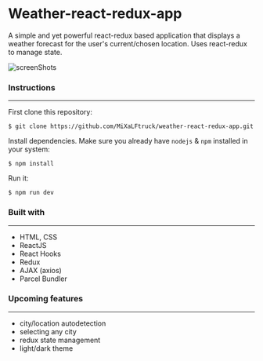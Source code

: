 # Weather-react-redux-app
A simple and yet powerful react-redux based application that displays a weather forecast for the user's current/chosen location. Uses react-redux to manage state.

![screenShots](https://user-images.githubusercontent.com/92930063/188958877-c15b67f7-02c8-4622-8375-877cd4078c59.jpg)

### Instructions
---
First clone this repository:

```
$ git clone https://github.com/MiXaLFtruck/weather-react-redux-app.git
```

Install dependencies. Make sure you already have `nodejs` & `npm` installed in your system:

```
$ npm install
```

Run it:

```
$ npm run dev
```

### Built with
---
- HTML, CSS
- ReactJS
- React Hooks
- Redux
- AJAX (axios)
- Parcel Bundler

### Upcoming features
---
- city/location autodetection
- selecting any city
- redux state management
- light/dark theme
